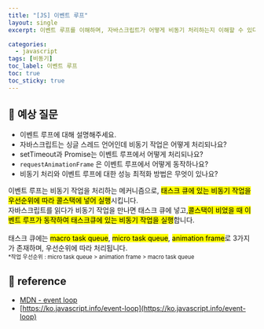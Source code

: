 ```yaml
---
title: "[JS] 이벤트 루프"
layout: single
excerpt: 이벤트 루프를 이해하며, 자바스크립트가 어떻게 비동기 처리하는지 이해할 수 있다.

categories:
  - javascript
tags: [비동기]
toc_label: 이벤트 루프
toc: true
toc_sticky: true
---
```


## 💭 예상 질문

- 이벤트 루프에 대해 설명해주세요.
- 자바스크립트는 싱글 스레드 언어인데 비동기 작업은 어떻게 처리되나요?
- setTimeout과 Promise는 이벤트 루프에서 어떻게 처리되나요?
- `requestAnimationFrame` 은 이벤트 루프에서 어떻게 동작하나요?
- 비동기 처리와 이벤트 루프에 대한 성능 최적화 방법은 무엇이 있나요?

<div class="red-box">
    <div>이벤트 루프는 비동기 작업을 처리하는 메커니즘으로, <mark class="mark">태스크 큐에 있는 비동기 작업을 우선순위에 따라 콜스택에 넣어 실행</mark>시킵니다.</div>
    <div>자바스크립트를 읽다가 비동기 작업을 만나면 태스크 큐에 넣고,<mark class="mark">콜스택이 비었을 때 이벤트 루프가 동작하여 태스크큐에 있는 비동기 작업을 실행</mark>합니다.</div>
    <br />
    <div>태스크 큐에는 <mark class="mark">macro task queue</mark>, <mark class="mark">micro task queue</mark>, <mark class="mark">animation frame</mark>로 3가지가 존재하며, 우선순위에 따라 처리됩니다.</div>
    <div style="font-size: 80%">*작업 우선순위 : micro task queue > animation frame > macro task queue</div>
</div>

## 📘 reference

- [MDN - event loop](https://developer.mozilla.org/ko/docs/Web/JavaScript/Event_loop)
- [https://ko.javascript.info/event-loop](https://ko.javascript.info/event-loop)
